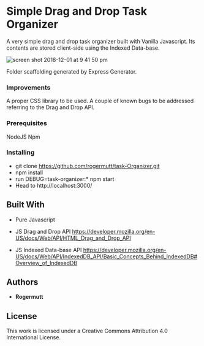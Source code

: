 # Simple Drag and Drop Task Organizer
A very simple drag and drop task organizer built with Vanilla Javascript. Its contents are stored client-side using the Indexed Data-base. 

![screen shot 2018-12-01 at 9 41 50 pm](https://user-images.githubusercontent.com/23165579/49327188-087a0b80-f5b2-11e8-80ed-267fb75470a2.png)

Folder scaffolding generated by Express Generator. 

### Improvements
A proper CSS library to be used.
A couple of known bugs to be addressed referring to the Drag and Drop API.

### Prerequisites

NodeJS
Npm

### Installing

- git clone https://github.com/rogermutt/task-Organizer.git
- npm install
- run DEBUG=task-organizer:* npm start
- Head to http://localhost:3000/

## Built With
* Pure Javascript 

*  JS Drag and Drop API
https://developer.mozilla.org/en-US/docs/Web/API/HTML_Drag_and_Drop_API
*  JS Indexed Data-base API 
https://developer.mozilla.org/en-US/docs/Web/API/IndexedDB_API/Basic_Concepts_Behind_IndexedDB#Overview_of_IndexedDB

## Authors
* **Rogermutt**

## License
This work is licensed under a Creative Commons Attribution 4.0 International License.
